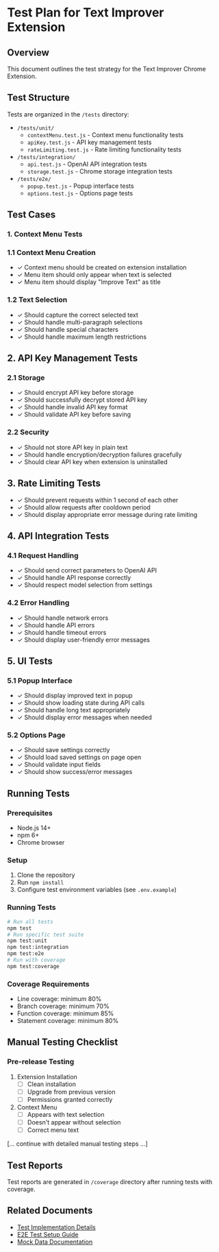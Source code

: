 # Test Plan for Text Improver Extension

## Overview
This document outlines the test strategy for the Text Improver Chrome Extension.

## Test Structure
Tests are organized in the `/tests` directory:
- `/tests/unit/`
  - `contextMenu.test.js` - Context menu functionality tests
  - `apiKey.test.js` - API key management tests
  - `rateLimiting.test.js` - Rate limiting functionality tests
- `/tests/integration/`
  - `api.test.js` - OpenAI API integration tests
  - `storage.test.js` - Chrome storage integration tests
- `/tests/e2e/`
  - `popup.test.js` - Popup interface tests
  - `options.test.js` - Options page tests

## Test Cases

### 1. Context Menu Tests
### 1.1 Context Menu Creation
- ✓ Context menu should be created on extension installation
- ✓ Menu item should only appear when text is selected
- ✓ Menu item should display "Improve Text" as title

### 1.2 Text Selection
- ✓ Should capture the correct selected text
- ✓ Should handle multi-paragraph selections
- ✓ Should handle special characters
- ✓ Should handle maximum length restrictions

## 2. API Key Management Tests
### 2.1 Storage
- ✓ Should encrypt API key before storage
- ✓ Should successfully decrypt stored API key
- ✓ Should handle invalid API key format
- ✓ Should validate API key before saving

### 2.2 Security
- ✓ Should not store API key in plain text
- ✓ Should handle encryption/decryption failures gracefully
- ✓ Should clear API key when extension is uninstalled

## 3. Rate Limiting Tests
- ✓ Should prevent requests within 1 second of each other
- ✓ Should allow requests after cooldown period
- ✓ Should display appropriate error message during rate limiting

## 4. API Integration Tests
### 4.1 Request Handling
- ✓ Should send correct parameters to OpenAI API
- ✓ Should handle API response correctly
- ✓ Should respect model selection from settings

### 4.2 Error Handling
- ✓ Should handle network errors
- ✓ Should handle API errors
- ✓ Should handle timeout errors
- ✓ Should display user-friendly error messages

## 5. UI Tests
### 5.1 Popup Interface
- ✓ Should display improved text in popup
- ✓ Should show loading state during API calls
- ✓ Should handle long text appropriately
- ✓ Should display error messages when needed

### 5.2 Options Page
- ✓ Should save settings correctly
- ✓ Should load saved settings on page open
- ✓ Should validate input fields
- ✓ Should show success/error messages

## Running Tests

### Prerequisites
- Node.js 14+
- npm 6+
- Chrome browser

### Setup
1. Clone the repository
2. Run `npm install`
3. Configure test environment variables (see `.env.example`)

### Running Tests 
```bash
# Run all tests
npm test
# Run specific test suite
npm test:unit
npm test:integration
npm test:e2e
# Run with coverage
npm test:coverage
```

### Coverage Requirements
- Line coverage: minimum 80%
- Branch coverage: minimum 70%
- Function coverage: minimum 85%
- Statement coverage: minimum 80%

## Manual Testing Checklist

### Pre-release Testing
1. Extension Installation
   - [ ] Clean installation
   - [ ] Upgrade from previous version
   - [ ] Permissions granted correctly

2. Context Menu
   - [ ] Appears with text selection
   - [ ] Doesn't appear without selection
   - [ ] Correct menu text

[... continue with detailed manual testing steps ...]

## Test Reports
Test reports are generated in `/coverage` directory after running tests with coverage.

## Related Documents
- [Test Implementation Details](/tests/README.md)
- [E2E Test Setup Guide](/tests/e2e/README.md)
- [Mock Data Documentation](/tests/mocks/README.md)